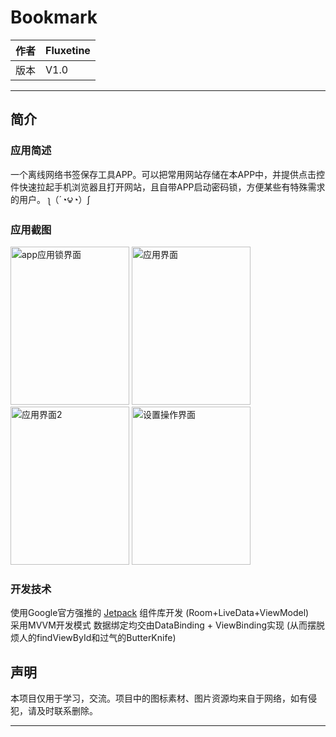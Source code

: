 # Bookmark 
作者  | Fluxetine 
---- | -----
版本 | V1.0
***
## 简介
### 应用简述
一个离线网络书签保存工具APP。可以把常用网站存储在本APP中，并提供点击控件快速拉起手机浏览器且打开网站，且自带APP启动密码锁，方便某些有特殊需求的用户。 ʅ（´◔౪◔）ʃ
### 应用截图
<nobr><img src="https://github.com/Tyr74/Bookmark/blob/master/img/img1.png" width="190" height="253" alt="app应用锁界面"/></nobr>
<nobr><img src="https://github.com/Tyr74/Bookmark/blob/master/img/img2.png" width="190" height="253" alt="应用界面"/></nobr>
<nobr><img src="https://github.com/Tyr74/Bookmark/blob/master/img/img3.png" width="190" height="253" alt="应用界面2"/></nobr>
<nobr><img src="https://github.com/Tyr74/Bookmark/blob/master/img/img4.png" width="190" height="253" alt="设置操作界面"/> </nobr>
### 开发技术
使用Google官方强推的 [Jetpack](https://developer.android.google.cn/jetpack "跳转至Jetpack官网") 组件库开发 (Room+LiveData+ViewModel)  
采用MVVM开发模式 数据绑定均交由DataBinding + ViewBinding实现 (从而摆脱烦人的findViewById和过气的ButterKnife)
## 声明
本项目仅用于学习，交流。项目中的图标素材、图片资源均来自于网络，如有侵犯，请及时联系删除。
***
